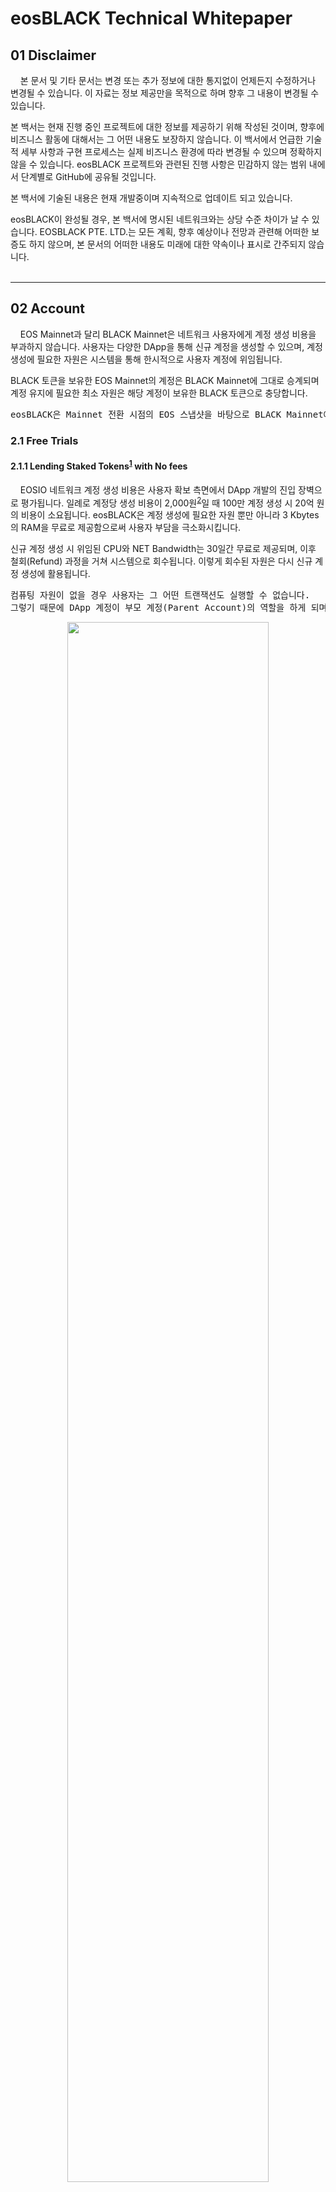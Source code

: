# eosBLACK Technical Whitepaper

## 01 Disclaimer

&nbsp;&nbsp;&nbsp;&nbsp;본 문서 및 기타 문서는 변경 또는 추가 정보에 대한 통지없이 언제든지 수정하거나 변경될 수 있습니다. 이 자료는 정보 제공만을 목적으로 하며 향후 그 내용이 변경될 수 있습니다.

본 백서는 현재 진행 중인 프로젝트에 대한 정보를 제공하기 위해 작성된 것이며, 향후에 비즈니스 활동에 대해서는 그 어떤 내용도 보장하지 않습니다. 이 백서에서 언급한 기술적 세부 사항과 구현 프로세스는 실제 비즈니스 환경에 따라 변경될 수 있으며 정확하지 않을 수 있습니다. eosBLACK 프로젝트와 관련된  진행 사항은 민감하지 않는 범위 내에서 단계별로 GitHub에 공유될 것입니다.

본 백서에 기술된 내용은 현재 개발중이며 지속적으로 업데이트 되고 있습니다.

eosBLACK이 완성될 경우, 본 백서에 명시된 네트워크와는 상당 수준 차이가 날 수 있습니다. EOSBLACK PTE. LTD.는 모든 계획, 향후 예상이나 전망과 관련해 어떠한 보증도 하지 않으며, 본 문서의 어떠한 내용도 미래에 대한 약속이나 표시로 간주되지 않습니다.
<br>
<br>

***

## 02 Account

&nbsp;&nbsp;&nbsp;&nbsp;EOS Mainnet과 달리 BLACK Mainnet은 네트워크 사용자에게 계정 생성 비용을 부과하지 않습니다. 사용자는 다양한 DApp을 통해 신규 계정을 생성할 수 있으며, 계정 생성에 필요한 자원은 시스템을 통해 한시적으로 사용자 계정에 위임됩니다.

BLACK 토큰을 보유한 EOS Mainnet의 계정은 BLACK Mainnet에 그대로 승계되며 계정 유지에 필요한 최소 자원은 해당 계정이 보유한 BLACK 토큰으로 충당합니다.

<pre>eosBLACK은 Mainnet 전환 시점의 EOS 스냅샷을 바탕으로 BLACK Mainnet에 접근할 수 있는 계정을 발급할 예정입니다.</pre>

### 2.1 Free Trials

#### 2.1.1 Lending Staked Tokens<sup id="a1">[1](#f1)</sup> with No fees

&nbsp;&nbsp;&nbsp;&nbsp;EOSIO 네트워크 계정 생성 비용은 사용자 확보 측면에서 DApp 개발의 진입 장벽으로 평가됩니다. 일례로 계정당 생성 비용이 2,000원<sup id="a2">[2](#f2)</sup>일 때 100만 계정 생성 시 20억 원의 비용이 소요됩니다. eosBLACK은 계정 생성에 필요한 자원 뿐만 아니라 3 Kbytes의 RAM을 무료로 제공함으로써 사용자 부담을 극소화시킵니다.

신규 계정 생성 시 위임된 CPU와 NET Bandwidth는 30일간 무료로 제공되며, 이후 철회(Refund) 과정을 거쳐 시스템으로 회수됩니다. 이렇게 회수된 자원은 다시 신규 계정 생성에 활용됩니다.

<pre>컴퓨팅 자원이 없을 경우 사용자는 그 어떤 트랜잭션도 실행할 수 없습니다.<br>그렇기 때문에 DApp 계정이 부모 계정(Parent Account)의 역할을 하게 되며 신규 계정 생성에 필요한 트랜잭션을 실행합니다.</pre>

<p align="center"><img align="center" src="https://github.com/eosBLACK/Documentation/blob/master/images/account1.png" width=80% height=80% /></p>
<h5><p align="center">Figure 1. Leasing Bandwidth Resources for Creating Account</p></h5><br>

<br>신규 사용자에게 제공되는 컴퓨팅 자원은 다음과 같습니다. 플랫폼의 모든 기능이 구현되기 전까지는 eosBLACK 개발사에 의해 비즈니스 파라미터가 결정될 수 있습니다.

<h5><p align="center">Table 1. Resources for Free Account</p></h5>
<p align="center"><img align="center" src="https://github.com/eosBLACK/Documentation/blob/master/images/account2.png" width=70% height=70% /></p>
<h6><p align="center">* CPU와 NET Bandwidth 수량은 자원 사용 정도에 따라 변경될 수 있음.</p></h6>
<br>

#### 2.1.2 Refund Process

&nbsp;&nbsp;&nbsp;&nbsp;사용자는 가입일 기준 30일 동안 추가 자원 투입없이 계정을 유지할 수 있습니다. 만약 이 기간 동안 추가 스테이크를 하지 않으면 계정 사용이 중지됩니다.
<p align="center"><img align="center" src="https://github.com/eosBLACK/Documentation/blob/master/images/account3.png" width=80% height=80% /></p>
<h5><p align="center">Figure 2. Refund Process</p></h5>
<br>

#### 2.1.3 악의적 계정 생성에 대한 해결 방안

##### 2.1.3.1 By Invitation Only

&nbsp;&nbsp;&nbsp;&nbsp;경쟁 네트워크 혹은 해커에 의한 무한 계정 생성에 따른 시스템 마비 및 계정 점유 이슈를 예방하기 위해 기존 사용자가 신규 사용자를 초대하는 네트워크 가입 방식을 고려합니다. 건강한 네트워크는  무의미한 다수가 만드는 것이 아닙니다. 비록 소수일지라도 활성 사용자(Active User)가 증가하면 네트워크의 성장잠재력도 커집니다.


##### 2.1.3.2 Email Verification

&nbsp;&nbsp;&nbsp;&nbsp;Invitation Code에 따른 계정 생성 방법이 다소 사용자의 접근을 제한한다면 Email Verification은 무분별한 계정 생성을 막을 수 있으면서 누구나 네트워크에 접근할 수 있게 합니다. 계정 생성에 따른 경제적 이득이 없다는 전제 하에, 신규 계정 생성을 위해 매번 새로운 메일 계정을 등록해야 하기 때문에 자동 계정 생성 이슈를 방지할 수 있습니다.

### 2.2 Account Type

&nbsp;&nbsp;&nbsp;&nbsp;eosBLACK 계정은 스테이크 수량을 기준으로 크게 토큰 홀더(Token Holder)와 스테이크홀더(Stakeholder)로 나뉩니다.

<strong><pre><p align="center">Token Holder < Minimum Stake  ≤ Stakeholder</p></pre></strong>

스테이크홀더는 다시 참여자, 서포터, PO, 대표자로 구분됩니다. 참여자는 (대표자가 정한) 최소 토큰을 스테이크한 구성원으로 투표권과 투표보상의 권리를 갖습니다.

<p align="center"><img align="center" src="https://github.com/eosBLACK/Documentation/blob/master/images/account4.png" width=80% height=80% /></p>
<h5><p align="center">Figure 3. User Classification</p></h5><br>
<br>

서포터, Project Owner<sup id="a3">[3](#f3)</sup>, 대표자 후보는 시스템 등록을 통해 해당 자격을 얻을 수 있습니다.  eosBLACK은 네트워크 구성원의 신뢰도를 높이기 위해 담보(collateral) 개념의 스테이킹 기간을 요구하며 권한이 늘어날수록 최소 스테이크 수량과 철회 기간(Refund Duration)<sup id="a4">[4](#f4)</sup>은 늘어납니다.


<h5><p align="center">Table 2. 계정 유형에 따른 최소 스테이크 수량 및 철회기간 예</p></h5>
<p align="center"><img align="center" src="https://github.com/eosBLACK/Documentation/blob/master/images/account5.png" width=70% height=70% /></p>
<h6><p align="center">* 최소 스테이크 수량 및 철회 기간은 대표자 합의에 의해 최적값으로 변경될 수 있음.</p></h6>
<h6><p align="center">* Lock-in Period 에 Vesting Option 구현</p></h6>

<br>

계정 유형에 따른 최소 스테이크 수량 및 철회 기간은 대표자(Active Representative) 합의를 통해 변경될 수 있습니다. 특정 대표자에 의해 새롭게 제안된 파라미터 값은 36시간 동안 대표자 투표를 받게 되며, ⅔+1 이상 동의를 얻으면 예고(豫告) 기간(Notice Period)을 거친 후 시스템에 반영됩니다.

만약 일부 대표자가 기한 내에 의결권을 행사하지 않아 의사결정에 필요한 의결정족수가 충족되지 않으면 차순위 예비 대표자(Inactive Representative)에게 의사결정권이 이양됩니다.

<p align="center"><img align="center" src="https://github.com/eosBLACK/Documentation/blob/master/images/account6.png" width=80% height=70% /></p>
<h5><p align="center">Figure 4.  Representative's Proposal Approval Procedure</p></h5>

<br>

<pre>대표자가 의결권을 행사하지 않을 경우 패널티 점수가 올라가며, 동일한 이벤트가 3회 연속 발생할 경우 7일간 동안 블록 생산에서 제외됩니다.</pre>

<br>

><b id="f1"><sup>1</sup></b> 컴퓨팅 자원 할당을 위해 시스템에 잠긴 비용을 뜻함.[↩](#a1)<br>
<b id="f2"><sup>2</sup></b> eoshub 신규계정 생성 비용 https://eoshub.io/account/create?locale=ko [↩](#a2)<br>
<b id="f3"><sup>3</sup></b> Project Owner의 약자로 주로 분산형 애플리케이션 개발자를 지칭함.[↩](#a3)<br>
<b id="f4"><sup>4</sup></b> 철회 기간은 시스템에 락업된 자원을 철회할 때 계정으로 자원이 복구될 때까지 걸리는 시간을 뜻함.[↩](#a4)<br>

<br>

***

## 03 Resources

### 3.1 RAM 투기 제한 방안 : Limiting Active RAM Usage

&nbsp;&nbsp;&nbsp;&nbsp;eosBLACK 시스템은 RAM 무단점유(RAM Squatting)에 따른 비정상적인 RAM 가격 상승을 막기 위해 Active RAM<sup id="a5">[5](#f5)</sup>을 자동 회수합니다. 이때 RAM 철회 비용은 구매 시점의 가격을 기준으로 하며, 비정상적 RAM 구매에 따른 패널티 적용으로 1%의 거래 수수료가 부과됩니다. Active RAM의 회수량은 미사용 RAM 기준 90%이며, 트리거는 buyram/buyrambytes action과 그 액션으로 획득한 RAM의 50% 이하 사용률입니다.  

<p align="center"><img align="center" src="https://github.com/eosBLACK/Documentation/blob/master/images/resources1.PNG" width=80% height=70% /></p>
<h5><p align="center">Figure 5. Solving RAM Speculation in BLACK</p></h5><br>

EOS Mainnet은 RAM 가격 안정을 도모하기 위해 1 블록당 1KB의 RAM을 추가로 공급하겠다<sup id="a6">[6](#f6)</sup>고 밝힌 바 있지만 실제 네트워크 상의 RAM 수요와 상관 없이 일률적으로 RAM 자원을 늘린다는 점에서 비효율적 방안으로 보입니다.

<strong><pre><p align="center">[1 kbyte/block] x [2 block/sec] x [60 sec/min] x [60 min/hr] x [24hr/day] = 172,800 kbyte</p></pre></strong>

### 3.2 CPU 가격 안정: ① 스테이킹 사용 이원화

&nbsp;&nbsp;&nbsp;&nbsp;eosBLACK은 자원 활용의 효율성을 높이기 위해 CPU와 NET Bandwidth 자원 사용을 위한 스테이킹과 투표를 위한 스테이킹을 분리시키고자 합니다. 실제 상당량의 자원이 투표에 사용되지만 네트워크 자원으로는 활용되고 있지 않습니다. EOS Mainnet과 달리 eosBLACK은 투표에 따른 인센티브를 제공하기 때문에 자원 할당과 무관하게 투표에 자발적으로 참여하는 토큰 홀더들이 많을 것으로 봅니다. 

### 3.3 CPU 가격 안정: ② 커뮤니티를 통한 선별적 DApp 수용

&nbsp;&nbsp;&nbsp;&nbsp;pokereosgame-resolvebet, betdiceadmin-reveal2 등의 Contract으로 인한 Inline Action이 기하급수적으로 증가하면서 CPU 자원 가격과 가용성이 문제화되고 있습니다. Daniel Larimer는 애플리케이션 수준에서의 코드 최적화로 불필요한 CPU 소비를 줄일 수 있다고 미디엄을 통해 밝힌 바 있지만 개별 네트워크 참여자에게 코드 최적화를 강제할 만한 수단이 없기 때문에 사실상 문제 해결 방법으로 보이지 않습니다. 또한 DApp 홍보하기 위해 악의적으로 대량 트랜잭션을 발생시키는 자전거래의 정황이 포착되기도 했습니다. eosBLACK은 커뮤니티 구성원을 통해 체인 위에서 구동할 DApp을 선정하기 때문에 무의미한 트랜잭션을 유발하는 DApp을 원천적으로 차단할 수 있고, 이로 인한 CPU 가격 상승을 예방할 수 있습니다.

<br>

><b id="f5"><sup>5</sup></b> 미사용 RAM[↩](#a5)<br>
<b id="f6"><sup>6</sup></b> 무제한적 RAM 공급 모델[↩](#a6)<br>

<br>
<br>

***

## 04 Voting

### 4.1 대표자 투표: Stake-Weighted Approval Votes
&nbsp;&nbsp;&nbsp;&nbsp;스테이크홀더는 각자가 보유한 BLACK 수량에 비례하여 보팅 파워(Voting Power)<sup id="a8">[8](#f8)</sup>을 행사할 수 있습니다. EOS Mainnet과 동일하게 계정당 최대 30번 투표를 할 수 있고, 철회 역시 가능합니다. BLACK Mainnet에서 보팅 파워는 EOS Mainnet과 크게는 유사하나 Contribute Time<sup id="a9">[9](#f9)</sup>과 투표 계정수에 따른 보팅 파워 균등 분할 원칙이 적용됩니다.

#### 4.1.1 보팅 파워(Voting Power) 계산
##### 4.1.1.1 Contribute Time
&nbsp;&nbsp;&nbsp;&nbsp;eosBLACK은 네트워크 충성도를 보팅 파워에 반영하고자 스테이크 유지 기간(Contribute Time)을 보팅 파워 산출 시 다음과 같이 반영합니다.

<p align="center"><img align="center" src="https://github.com/eosBLACK/Documentation/blob/master/images/voting1.PNG" width=80% height=80% /></p>
<br>

보팅 파워는 보팅 파워로 전환되지 않은 스테이크를 기준으로 매일 10%<sup id="a10">[10](#f10)</sup>씩 증가합니다. 예를 들어, 1,000 BLACK을 20일 간 스테이크한 계정은 5,000 BLACK을 하루 동안 스테이크한 계정보다 보팅 파워가 2배 가량 높습니다.

<br>

<h5><p align="center">Table 3. 스테이크 수량과 기간에 따른 해당 일자의 Voting Power 비교</p></h5>
<p align="center"><img align="center" src="https://github.com/eosBLACK/Documentation/blob/master/images/voting2.PNG" width=70% height=70% /></p>

<br>

일 단위로 계산된 보팅 파워는 시간이 지남에 따라 누적 합산되며 그 내용은 다음과 같습니다.

<p align="center"><img align="center" src="https://github.com/eosBLACK/Documentation/blob/master/images/voting3.PNG" width=80% height=80% /></p>
<h5><p align="center">Figure 6. Voting Power(10% Upgraded from Staked Tokens per Day)</p></h5><br>

##### 4.1.1.2 투표 계정 수에 따른 보팅 파워 균등 분할

&nbsp;&nbsp;&nbsp;&nbsp;eosBLACK은 다수의 BLACK을 보유한 계정이 일부 대표자를 지지함으로써 발생할 수 있는 네트워크의 무결성을 높이고 담합 가능성을 줄이기 위해 보팅 파워 산출 시 투표 계정 수에 따라 보팅 파워를 균등 분할 원칙을 적용합니다. 그 계산은 다음과 같습니다.

<br>

<p align="center"><img align="center" src="https://github.com/eosBLACK/Documentation/blob/master/images/voting4.PNG" width=80% height=80% /></p>

<br>

### 4.2 프로젝트 선정 투표(Voting Projects of This Phase)
&nbsp;&nbsp;&nbsp;&nbsp;eosBLACK은 기초 자금과 인플레이션 등을 통해 마련한 예산을 바탕으로 (eosBLACK 생태계를 이끌) 전도유망한 DApp 개발 프로젝트를 지원합니다. 우리는 더 많은 구성원의 의견을 반영하고 특정 프로젝트에 특혜가 쏠리는 것을 막기 위해 다음과 같은 방법을 적용합니다.

#### 4.2.1 프로젝트 투표: 혼합 증명(Proof of Mixed)
&nbsp;&nbsp;&nbsp;&nbsp;eosBLACK은 프로젝트 선정 과정에 혼합 증명을 사용함으로써 DPoS가 갖는 현실적 한계, 즉 소수에 의한 담합, 부당 공동행위 등을 제거합니다. 여기서 말하는 혼합 증명이란 의사결정 과정에 PoA(Proof of Approval)와 PoS(Proof of Stake)를 순차적으로 반영함을 뜻합니다. 

제안 풀(Proposal Pool)에 등록된 프로젝트는 일정 기간 스테이크홀더의 지지(Approval)를 얻어 대표자 투표에 회부됩니다. 이때 리스팅되는 프로젝트는 전체 투표(Public Voting) 지지 결과를 바탕으로 예산 범위 내에서 선정이 됩니다.  

대표자는 지정 기간 내에 프로젝트 선정 투표에 참여해야 하며, 기한 내에 의결정족수가 확보되지 않으 차순위 예비 대표자에게 투표권이 주어집니다. 

투표 효력은 ⅔+1 이상 찬성(⅔ Supermajority) 시 발생하며 선정된 프로젝트는 각각의 로드맵에 따라 인적/물적 지원을 받게 됩니다.

<p align="center"><img align="center" src="https://github.com/eosBLACK/Documentation/blob/master/images/voting5.PNG" width=80% height=80% /></p>
<h5><p align="center">Figure 7. Project Voting</p></h5><br>

#### 4.2.2 Score(aka Range) Voting
&nbsp;&nbsp;&nbsp;&nbsp;전체 투표 시 Approval voting의 찬성표를 집계하는 것에만 그치지 않고 프로젝트에 점수를 부여하는 방식으로 프로젝트에 대한 구성원들의 가치 척도(Measure of Value)를 보다 세분화하고자 합니다. 프리젠테이션 기간 중 집계되는 점수(Score)는 프로젝트 노출 순서에 영향을 줄 수 있습니다. 프리젠테이션 기간이 종료되면 PoA 기준으로 프로젝트를 선발하고, 동점이 나올 경우 점수를 활용합니다. 이 점수는 대표자 투표 시 의사결정의 지표로 사용될 수 있습니다. 만약 찬성표와 점수가 동일한 경우가 발생할 경우에는 비용 대비 성과 관점에서 더 낮은 예산의 프로젝트를 선정합니다.

<h5><p align="center">Table 4. Aka Range Voting</p></h5>
<p align="center"><img align="center" src="https://github.com/eosBLACK/Documentation/blob/master/images/voting6.PNG" width=70% height=70% /></p>

<br>

><b id="f8"><sup>8</sup></b> 보팅 파워는 계정이 보유한 Staked Token의 양과 비례함. [↩](#a8)<br>
<b id="f9"><sup>9</sup></b> 계정을 유지한 총 기간을 뜻하며 ‘사용자 충성도(User Loyalty)’로 간주함. [↩](#a9)<br>
<b id="f10"><sup>10</sup></b> 10%의 수치는 대표자 합의에 따라 달라질 수 있음. [↩](#a10)<br>

<br>
<br>

***

## 05 Entities
### 5.1 대표자(Representative)

&nbsp;&nbsp;&nbsp;&nbsp;전체 투표(Public Voting: Stake-Weighted Approval Votes) 결과 상위 21위에 오른 대표자는 매 라운드마다 ⅔+1의 합의 알고리즘(Consensus Algorithm)을 사용하여 새로운 블록을 생성합니다. 대표자는 모든 네트워크 매개 변수를 수정할 수 있는 권한을 가집니다.

대표자는 21명의 활성 대표자(Producing Nodes)와 30명의 예비 대표자(Non-producing Nodes)로 구성됩니다. 블록의 유효성 검사를 하는 노드가 21개 뿐이라는 EOS 네트워크상의 설계 결함을 보완하기 위해 대표자 합의를 통해 대표 노드(Master Node, Producing Node)를 최대 51개까지 늘릴 수 있습니다.

블록 생산에 참여하는 대표자는 각 라운드마다 Round-robin Scheduling 방식<sup id="a11">[11](#f11)</sup>으로 선정됩니다.

대표자 후보(Candidates)가 되려면 정해진 수량 만큼 BLACK을 스테이킹해야 하며, 이 과정에서 투표  시스템에 락업된 BLACK은 철회 요청 시 일정 기간 동안 시스템에 묶인 뒤 환불 처리됩니다.

#### 5.1.1 DPoS(Delegated Proof-of-Stake) + BFT(Byzantine Fault Tolerance)

&nbsp;&nbsp;&nbsp;&nbsp;POW (Proof Of Work) 및 POS (Proof Of Stake) 합의 메커니즘은 높은 수준의 트랜잭션 요구를 빠르게 처리할 수 없습니다. DPOS + BFT 합의 메커니즘은 사용자 경험과 분산 시스템 모두를 충족시키는 솔루션으로 이미 Steem과 Bitshares를 통해 검증된 바 있습니다.  이 메커니즘을 사용하면 사이드체인 혹은 샤딩 처리 매커니즘 없이도 초당 수천 건의 트랜잭션을 처리할 수 있습니다.

<p align="center"><img align="center" src="https://github.com/eosBLACK/Documentation/blob/master/images/entities1.PNG" width=80% height=80% /></p>
<h5><p align="center">Figure 8. Block Producer</p></h5><br>

#### 5.1.2 Hardware Requirements

-  최소 8 코어 CPU
-  최소 32 GB RAM
-  100Mbps의 인터넷 연결 속도를 제공하는 고정 IP
-  SSD Storage

#### 5.1.3 자격 상실

&nbsp;&nbsp;&nbsp;&nbsp;대표자는 다음의 사항으로 인해 그 자격을 잃을 수 있습니다.

-  참여자 지지 철회: 참여자는 자신의 투표를 철회하여 다른 후보 또는 대표자에게 투표를 행사할 수 있습니다. 
-  대표자 해임 투표 통과:  대표자가 생태계 유지에 심각한 피해를 입혔다고 판단될 경우 대표자들은 해당 대표자의 해임을 투표로 결정할 수 있습니다. 해당 대표자를 제외, 예비 대표자 포함 대표자 투표에서 ⅔+1 이상의 해임 찬성이 있을 경우
-  최소 스테이킹 수량 조건 미충족: 대표자는 최소 N개<sup id="a12">[12](#f12)</sup> 이상의 스테이킹 수량을 임기 기간 중 항상 유지해야 합니다. 최소 스테이킹 수량 미만으로 떨어질 경우 대표자 자격을 상실합니다.

### 5.2 서포터(Supporter: Co-worker)
#### 5.2.1 자격

&nbsp;&nbsp;&nbsp;&nbsp;BLACK 토큰 홀더라면 누구나 스테이킹과 등록을 통해서 서포터 지위를 획득할 수 있습니다.
서포터 등록이 완료되면 자동으로 서포터 풀(Supporter’s Pool)에 등록됩니다.

서포터는 크립토 팩토리에서 개발되는 DApp 프로젝트에 참여할 수 있으며, 그에 대한 보상을 받습니다. 이는 EOS Mainnet의 Work Proposal과 유사하며 서포터는 지속적 프로젝트 참여와 평판 관리를 통해 더 높은 보상을 획득할 수 있습니다. 이들의 참여는 스마트 컨트랙트에 의해 관리되고 그에 따른 보상이 집행됩니다.

<p align="center"><img align="center" src="https://github.com/eosBLACK/Documentation/blob/master/images/entities2.PNG" width=80% height=80% /></p>
<h5><p align="center">Figure 9. Supporter’s Role</p></h5><br>

토큰 홀더는 서포터 등록 시 다음 사항을 등록해야 합니다.

<br>

<p align="center"><img align="center" src="https://github.com/eosBLACK/Documentation/blob/master/images/entities3.PNG" width=80% height=80% /></p>

<br>

### 5.3 Advisory Board
#### 5.3.1 Advisory Board 구성

&nbsp;&nbsp;&nbsp;&nbsp;Advisory Board(이하 고문)의 구성원은 전체 투표를 통해 선출되며, 업무의 연속성을 보장하기 위해 심각한 도덕적 해이를 일으키지 않는 한 1년간의 임기를 보장 받습니다. 

- 연임 가능
- 후보 출마 시 일정 수량의 BLACK이 청구될 수 있음.

임기 내에 일부 고문이 신의성실의 원칙을 다하지 않아 대표자 투표에 의해 그 자격을 잃게 되면 당해년도 고문 투표 지지율을 바탕으로 새 고문 후보를 선임합니다. 만약 그 후보가 고문 제안을 받아들이면, 잔여 임기 동안 고문으로서 활동하게 됩니다.

고문 투표는 매 라운드마다 계상되는 대표자 투와 달리 당해년도 투표가 만료된 시점부터는 투표 철회가 불가능합니다.

<pre>고문 활동에 대한 보상은 서포터 보상의 일종으로 대표자에 의해 그 수량이 결정됩니다.</pre>

#### 5.3.2 고문의 주요 역할

- 프로젝트 예산 결정
- 프로젝트 제안 심의
- 비즈니스 파라미터 제안

<br>

><b id="f11"><sup>11</sup></b> 모든 순서가 차례대로 지속되고, 마지막 순서가 끝나면 다시 첫 번째 것이 기회를 얻는 방식. [↩](#a11)<br>
<b id="f12"><sup>12</sup></b> 기본 수량은 대표자 합의에 따라 변경될 수 있으나 기본 수량은 “Table 2. 계정 유형에 따른 최소 스테이크 수량 및 철회 기간”을 기준으로 함. [↩](#a12)<br>

<br>
<br>

***
## 06 Incentives

&nbsp;&nbsp;&nbsp;&nbsp;eosBLACK은 생태계의 가치 및 활용성을 확대하기 위해 새로운 아이디어 및 프로젝트들을 지원하며, 생태계 구성원들이 그 혁신의 과정에 직접 참여할 수 있도록 인센티브를 지급합니다. 인센티브는 크게 

-  네크워크 노드 유지를 위한 블록생산 보상, 
-  네트워크 성장을 위한 서포터 활동 보상, 
-  탈중앙화의 가치를 제고할 수 있는 투표 보상

으로 구성됩니다.

<p align="center"><img align="center" src="https://github.com/eosBLACK/Documentation/blob/master/images/incentives1.PNG" width=80% height=80% /></p>
<h5><p align="center">Figure 10. Incentives</p></h5><br>

### 6.1 Block Producer Rewards
#### 6.1.1 가중 라운드 로빈(Weighted Round Robin: WRR) 방식

&nbsp;&nbsp;&nbsp;&nbsp;Round-robin 로드 밸런싱은 클라이언트 요청을 서버 그룹 전체에 ‘차례로’ 할당하는 방법이라면 Weighted Round Robin 로드 밸런싱은 ‘특정 기준(가중치)’에 따라 클라이언트 요청을 각 대표 노드에 할당하는 방법입니다. 

'가중치'라는 속성을 사용하여 블록생선 요청이 가중치에 비례하여 노드에 할당되는 방법을 통해 대표자 간 블록생성 보상을 조절하여 대표자들이 보다 책임감 있게 노드를 유지하고 관리할 수 있게 유도하고자 합니다.

예를 들어 클러스터에 두 개의 노드가 있고 관리자가 노드A에 가중치 100을, 노드B에 가중치 400을 할당했다고 가정하면 100개의 요청 중 20개는 노드 A로 가고 80개는 노드 B로 가게 됩니다. 가중 라운드 로빈 방식은 패널티 받은 노드에 적용함으로써 사전에 발생 가능한 문제를 차단하는 기제로 사용될 수 있습니다.

### 6.2 Supporter Ranking Rewards

&nbsp;&nbsp;&nbsp;&nbsp;eosBLACK은 커뮤니티의 성장을 견인하는 서포터들의 인센티브 지급을 위해 다음과 같은 기준을 사용합니다.

#### 6.2.1 활동 보상

&nbsp;&nbsp;&nbsp;&nbsp;서포터는 신규  팔로워 수, 글 추천 수 등을 바탕으로 점수를 얻게 됩니다. 이 점수(50%)는 서포터 랭킹 시스템의 지지율(50%)과 합산되어 인센티브 할당의 기준이 됩니다. 보상은 주 단위로 산정되며, 지급 기준 또한 주 단위로 할당됩니다. 보상은 클레임 요청 시 지급됩니다.


<br>

<p align="center"><img align="center" src="https://github.com/eosBLACK/Documentation/blob/master/images/incentives2.PNG" width=80% height=80% /></p>

<br>

#### 6.2.2 지지율 보상

&nbsp;&nbsp;&nbsp;&nbsp;서포터 랭킹 보상은 투표율(Votes Proportion)을 근거로 계산되며, 그 산식은 다음과 같습니다.

<strong><pre><p align="center">서포터 보상 = 총 주 보상 × (last_supporter_vote_weight ÷ 전체 last_vote_weight)</p></pre></strong>

1%의 임계치(Qualifying Threshold)가 존재하며 그 이하는 보상 대상에서 제외됩니다. 투표율 산정 방식은 대표자 투표와 동일하며 계정당 최대 10개의 계정에 투표할 수 있습니다.

### 6.3 기여 기반 Airdrop : 투표 보상(Voting Rewards)

&nbsp;&nbsp;&nbsp;&nbsp;투표 보상은 계정당 스테이크 자원(Staked Coins)을 기준으로 할당되며, 그 산식은 다음과 같습니다.

<strong><pre><p align="center">투표 보상 = 총 에어드랍 수량 × (last_vote_weight ÷ 전체 last_vote_weight)</p></pre></strong>

투표 보상에서 투표는 대표자 투표와 프로젝트 투표를 말하며, 에어드랍을 받기 위해서는 두 가지 유형의 투표에 모두 참여해야 합니다. 

PO는 프로젝트 토큰 할당 계획에 따라 에어드랍을 실시해야 하며, 이중 80%는 전체 투표자를 대상으로 지급되고, 나머지 20%는 해당 프로젝트에 투표한 구성원에게 지분율에 따라 지급됩니다.

<br>

<p align="center"><img align="center" src="https://github.com/eosBLACK/Documentation/blob/master/images/incentives3.PNG" width=80% height=80% /></p>
<h5><p align="center">Figure 11. Voting Rewards</p></h5><br>

<br>

#### 6.3.1 DApp 토큰 지급 방법: Skyhook

&nbsp;&nbsp;&nbsp;&nbsp;크립토 팩토리(Crypto Factory)에서 발행된 토큰은 스카이훅(Skyhook) 방식으로 지급되며, 기한 내에 사용자로부터 지급 요청(Claim)이 없을 경우 기 지급된 토큰은 에어그랩(Airgrab)과 달리 전량 회수됩니다. 또한 사용자(Receiver)들은 새로운 토큰 정보를 저장하기 위해 소량의 RAM 자원(약 240 bytes)을 제공해야 합니다.

<br>

<p align="center"><img align="center" src="https://github.com/eosBLACK/Documentation/blob/master/images/incentives4.PNG" width=80% height=80% /></p>
<h5><p align="center">Figure 12. Airdrop: Skyhook</p></h5><br>

<br>

